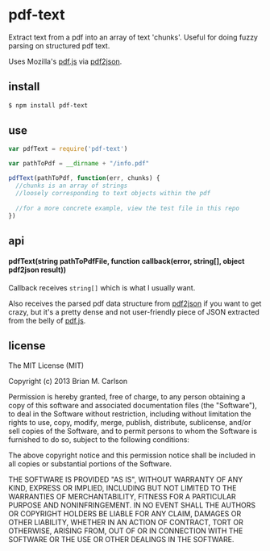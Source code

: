 # pdf-text

Extract text from a pdf into an array of text 'chunks'.  Useful for doing fuzzy parsing on structured pdf text.

Uses Mozilla's [pdf.js](http://mozilla.github.io/pdf.js/) via [pdf2json](https://github.com/modesty/pdf2json).

## install

```sh
$ npm install pdf-text
```

## use

```js
var pdfText = require('pdf-text')

var pathToPdf = __dirname + "/info.pdf"

pdfText(pathToPdf, function(err, chunks) {
  //chunks is an array of strings 
  //loosely corresponding to text objects within the pdf
  
  //for a more concrete example, view the test file in this repo
})

```

## api

#### pdfText(string pathToPdfFile, function callback(error, string[], object pdf2json result))

Callback receives `string[]` which is what I usually want.

Also receives the parsed pdf data structure from [pdf2json](https://github.com/modesty/pdf2json) if you want to get crazy, but it's a pretty dense and not user-friendly piece of JSON extracted from the belly of [pdf.js](http://mozilla.github.io/pdf.js/).

## license

The MIT License (MIT)

Copyright (c) 2013 Brian M. Carlson

Permission is hereby granted, free of charge, to any person obtaining a copy
of this software and associated documentation files (the "Software"), to deal
in the Software without restriction, including without limitation the rights
to use, copy, modify, merge, publish, distribute, sublicense, and/or sell
copies of the Software, and to permit persons to whom the Software is
furnished to do so, subject to the following conditions:

The above copyright notice and this permission notice shall be included in
all copies or substantial portions of the Software.

THE SOFTWARE IS PROVIDED "AS IS", WITHOUT WARRANTY OF ANY KIND, EXPRESS OR
IMPLIED, INCLUDING BUT NOT LIMITED TO THE WARRANTIES OF MERCHANTABILITY,
FITNESS FOR A PARTICULAR PURPOSE AND NONINFRINGEMENT. IN NO EVENT SHALL THE
AUTHORS OR COPYRIGHT HOLDERS BE LIABLE FOR ANY CLAIM, DAMAGES OR OTHER
LIABILITY, WHETHER IN AN ACTION OF CONTRACT, TORT OR OTHERWISE, ARISING FROM,
OUT OF OR IN CONNECTION WITH THE SOFTWARE OR THE USE OR OTHER DEALINGS IN
THE SOFTWARE.

